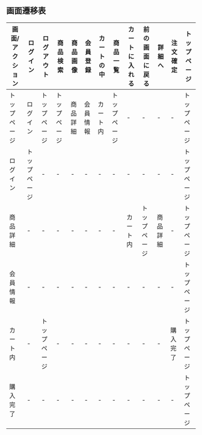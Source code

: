 ## 画面遷移表

|画面/アクション|ログイン|ログアウト|商品検索|商品画像|会員登録|カートの中|商品一覧|カートに入れる|前の画面に戻る|詳細へ|注文確定|トップページ|
|-------------|--------|---------|------|-------|-------|---------|-------|-------------|------------|-----|--------|----------|
|トップページ|ログイン|トップページ|トップページ|商品詳細|会員情報|カート内|トップページ|-|-|-|-|トップページ|
|ログイン|トップページ|-|-|-|-|-|-|-|-|-|-|トップページ|
|商品詳細|-|-|-|-|-|-|-|カート内|トップページ|商品詳細|-|トップページ|
|会員情報|-|-|-|-|-|-|-|-|-|-|-|トップページ|
|カート内|-|トップページ|-|-|-|-|-|-|-|-|購入完了|トップページ|
|購入完了|-|-|-|-|-|-|-|-|-|-|-|トップページ|
